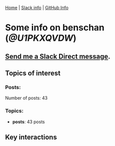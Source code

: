 [Home](https://kelu124.github.io/echommunity/) | [Slack info](https://kelu124.github.io/echommunity/) | [GitHub Info](https://kelu124.github.io/echommunity/github.html)

# Some info on __benschan__ (_@U1PKXQVDW_)


## [Send me a Slack Direct message](https://echopen.slack.com/messages/@benschan/).

## Topics of interest

### Posts: 

Number of posts: 43

### Topics:

* __posts__: 43 posts

## Key interactions 

